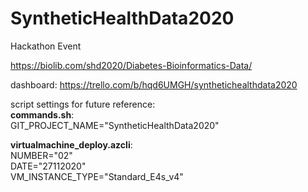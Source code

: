 # SyntheticHealthData2020
Hackathon Event

https://biolib.com/shd2020/Diabetes-Bioinformatics-Data/

dashboard: https://trello.com/b/hqd6UMGH/synthetichealthdata2020

script settings for future reference:  
**commands.sh**:  
GIT_PROJECT_NAME="SyntheticHealthData2020"  
  
**virtualmachine_deploy.azcli**:  
NUMBER="02"  
DATE="27112020"  
VM_INSTANCE_TYPE="Standard_E4s_v4"  
